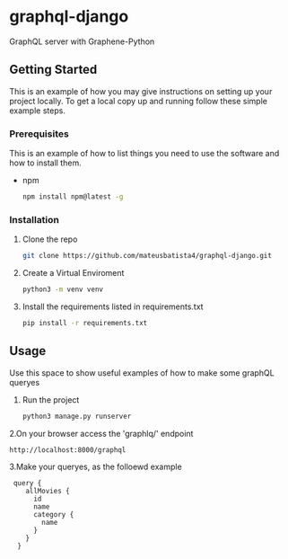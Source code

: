 # graphql-django
GraphQL server with Graphene-Python  

<!-- GETTING STARTED -->
## Getting Started

This is an example of how you may give instructions on setting up your project locally.
To get a local copy up and running follow these simple example steps.

### Prerequisites

This is an example of how to list things you need to use the software and how to install them.
* npm
  ```sh
  npm install npm@latest -g
  ```

### Installation


1. Clone the repo
   ```sh
   git clone https://github.com/mateusbatista4/graphql-django.git
   ```
2. Create a Virtual Enviroment 
   ```sh
   python3 -m venv venv
   ```
3. Install the requirements listed in requirements.txt
   ```sh
   pip install -r requirements.txt
   ```
 
## Usage

Use this space to show useful examples of how to make some graphQL queryes

1. Run the project
   ```sh
   python3 manage.py runserver
   ```
2.On your browser access the 'graphlq/' endpoint
   ```sh
   http://localhost:8000/graphql
   ```
 3.Make your queryes, as the folloewd example
  ```
   query {
      allMovies {
        id
        name
        category {
          name
        }
      }
    }
  ```
 

